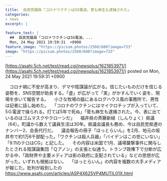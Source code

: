 ```yaml
---
title:  自民党議員「コロナワクチンは5G電波。菅も麻生も逮捕された」  
categories:
- news
excerpt: |
  
feature_text: |
  ##  自民党議員「コロナワクチンは5G電波。...
  Mon, 24 May 2021 19:59:31  +0900
feature_image: "https://picsum.photos/2560/600?image=733"
image: "https://picsum.photos/2560/600?image=733"
---
```


[https://asahi.5ch.net/test/read.cgi/newsplus/1621853971/](https://asahi.5ch.net/test/read.cgi/newsplus/1621853971/)
posted on Mon, 24 May 2021 19:59:31  +0900

<!--more-->

　コロナ禍に不安が高まり、デマや陰謀論が広がる。信じたいものだけを信じる姿勢を、SNS空間が助長する。「虚」が広がって「実」がかすんでいく姿を、現場を歩いて報告する。 　小さな牧場の脇にあるログハウス風の事務所で、男性は記者に話し始めた。 　「コロナのワクチンにはマイクロチップが入っていて、5Ｇ電波で操られる。打てば5年で死ぬ」「菅も麻生も逮捕された。今、表に出ているのはゴムマスクやクローンだ」 　福井県の斉藤新緑（しんりょく）県議（64）。町議から数えて議員生活は30年。県議会議長も務め、今は自民党県連のナンバー2、会長代行だ。 　議会報告の冊子「ほっとらいん」を2月、地元の坂井市で約1万6千部配った。「ワクチンは殺人兵器」「バイデンはこの世にいない」「9.11のテロはCG」と記した。 　その内容は米国で1月、議場襲撃事件に関与したとされる陰謀論集団「Ｑアノン」の主張と似通う。トランプ政権下で分断が広がる中、「政財界や主要メディアは影の政府に支配されている」などの思想が広がった。いずれも根拠はない。 　「ほっとらいん」の内容を複数の大手メディアが報じた。批判が殺到したの https://www.asahi.com/articles/ASP4X625VP4MUTIL01X.html
